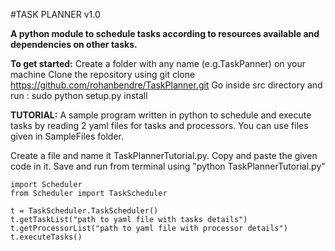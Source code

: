 #TASK PLANNER v1.0

**A python module to schedule tasks according to resources available and dependencies on other tasks.**

**To get started:**
Create a folder with any name (e.g.TaskPanner) on your machine
Clone the repository using git clone https://github.com/rohanbendre/TaskPlanner.git
Go inside src directory and run : sudo python setup.py install

**TUTORIAL:**
A sample program written in python to schedule and execute tasks by reading 2 yaml files for tasks and processors. You can use files given in SampleFiles folder. 

Create a file  and name it TaskPlannerTutorial.py. Copy and paste the given code in it. Save and run from terminal using "python 
TaskPlannerTutorial.py"

```
import Scheduler
from Scheduler import TaskScheduler

t = TaskScheduler.TaskScheduler()
t.getTaskList("path to yaml file with tasks details")
t.getProcessorList("path to yaml file with processor details")
t.executeTasks()
```